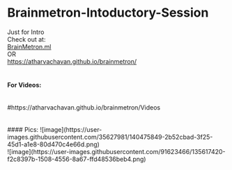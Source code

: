 # Brainmetron-Intoductory-Session
Just for Intro
<br>
Check out at: <br>
<a href="http://brainmetron.ml/">BrainMetron.ml</a>
<br> OR <br>
https://atharvachavan.github.io/brainmetron/
<br> <br>
#### For Videos:
<br>
#https://atharvachavan.github.io/brainmetron/Videos
<br><br><br>
#### Pics:
![image](https://user-images.githubusercontent.com/35627981/140475849-2b52cbad-3f25-45d1-a1e8-80d470c4e66d.png)

<br>
![image](https://user-images.githubusercontent.com/91623466/135617420-f2c8397b-1508-4556-8a67-ffd48536beb4.png)
